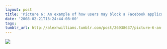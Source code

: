 ```yaml
---
layout: post
title: 'Picture 6: An example of how users may block a Facebook application.'
date: '2008-02-21T13:24:44-08:00'
tags: 
tumblr_url: http://alexhwilliams.tumblr.com/post/26938637/picture-6-an-example-of-how-users-may-block-a
---
```

<img src="http://24.media.tumblr.com/EXq6qISRE5pdadsnHI9QXRbc_250.jpg"/>

